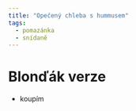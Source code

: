 ```yaml
---
title: "Opečený chleba s hummusem"
tags:
  - pomazánka
  - snídaně
---
```


# Blonďák verze
- koupím 
<!--stackedit_data:
eyJoaXN0b3J5IjpbLTkwNjE3NzAyNF19
-->